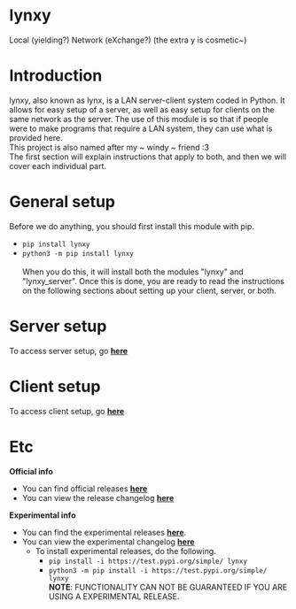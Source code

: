 <!-- Default start messages -->
# **lynxy**
Local (yielding?) Network (eXchange?) (the extra y is cosmetic~)

# **Introduction**
lynxy, also known as lynx, is a LAN server-client system coded in Python. It allows for easy setup of a server, as well as easy setup for clients on the same network as the server.
The use of this module is so that if people were to make programs that require a LAN system, they can use what is provided here. <br>
This project is also named after my ~ windy ~ friend :3 <br>
The first section will explain instructions that apply to both, and then we will cover each individual part.

# **General setup**
Before we do anything, you should first install this module with pip.
- `pip install lynxy`
- `python3 -m pip install lynxy` <br> <br>
When you do this, it will install both the modules "lynxy" and "lynxy_server". Once this is done, you are ready to read the instructions on the following sections about setting up your client, server, or both.



# Server setup
To access server setup, go [**here**](./info/github/lynxy_server.md)

# Client setup
To access client setup, go [**here**](./info/github/lynxy.md)

# Etc
**Official info** <br>
- You can find official releases [**here**](https://pypi.org/project/lynxy/) 
- You can view the release changelog [**here**](./info/github/changelogs/release_changelog.md) 

**Experimental info** <br>
- You can find the experimental releases [**here**](https://test.pypi.org/project/lynxy/). 
- You can view the experimental changelog [**here**](./info/github/changelogs/experimental_changelog.md) 
  - To install experimental releases, do the following.
    - `pip install -i https://test.pypi.org/simple/ lynxy` 
    - `python3 -m pip install -i https://test.pypi.org/simple/ lynxy` <br> 
  **NOTE**: FUNCTIONALITY CAN NOT BE GUARANTEED IF YOU ARE USING A EXPERIMENTAL RELEASE.
